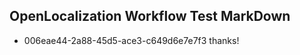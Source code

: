 ## OpenLocalization Workflow Test MarkDown
* 006eae44-2a88-45d5-ace3-c649d6e7e7f3 thanks!

<!--HONumber=Jul16_HO3-->


